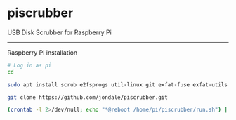# piscrubber
USB Disk Scrubber for Raspberry Pi

---

Raspberry Pi installation

```bash
# Log in as pi
cd

sudo apt install scrub e2fsprogs util-linux git exfat-fuse exfat-utils

git clone https://github.com/jondale/piscrubber.git

(crontab -l 2>/dev/null; echo "*@reboot /home/pi/piscrubber/run.sh") | crontab -
```
